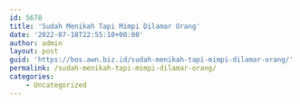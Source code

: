 ```yaml
---
id: 5678
title: 'Sudah Menikah Tapi Mimpi Dilamar Orang'
date: '2022-07-18T22:55:10+00:00'
author: admin
layout: post
guid: 'https://bos.awn.biz.id/sudah-menikah-tapi-mimpi-dilamar-orang/'
permalink: /sudah-menikah-tapi-mimpi-dilamar-orang/
categories:
    - Uncategorized
---
```



